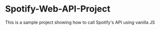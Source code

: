 # Spotify-Web-API-Project
This is a sample project showing how to call Spotify's API using vanilla JS